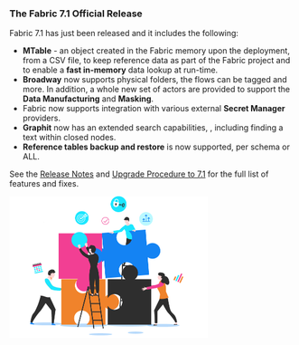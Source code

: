 ### The Fabric 7.1 Official Release

Fabric 7.1 has just been released and it includes the following:

* **MTable** - an object created in the Fabric memory upon the deployment, from a CSV file, to keep reference data as part of the Fabric project and to enable a **fast in-memory** data lookup at run-time.
* **Broadway** now supports physical folders, the flows can be tagged and more. In addition, a whole new set of actors are provided to support the **Data Manufacturing** and **Masking**. 
* Fabric now supports integration with various external **Secret Manager** providers.
* **Graphit** now has an extended search capabilities, , including finding a text within closed nodes.
* **Reference tables backup and restore** is now supported, per schema or ALL.

See the [Release Notes](https://support.k2view.com/Academy/Release_Notes_And_Upgrade/V7.1/Fabric_Release_Notes_V7.1.0.pdf.html) and [Upgrade Procedure to 7.1](https://support.k2view.com/Academy/Release_Notes_And_Upgrade/V7.1/Fabric_Upgrade_Procedure_To_V7.1.pdf.html) for the full list of features and fixes.

<img src="images/img11.png" alt="image" style="zoom: 50%;" />
